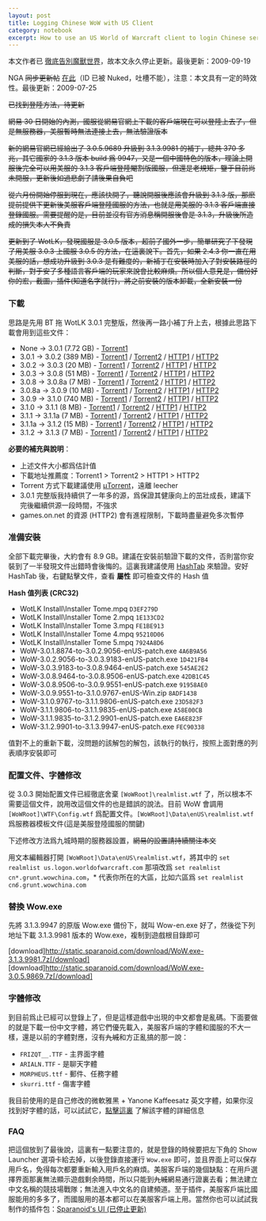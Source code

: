 ```yaml
---
layout: post
title: Logging Chinese WoW with US Client
category: notebook
excerpt: How to use an US World of Warcraft client to login Chinese servers
---
```


<p class="note">本文作者已 <a href="//sparanoid.com/game/make-love-not-warcraft-something-about-me-and-wow/">徹底告別魔獸世界</a>，故本文永久停止更新。最後更新：2009-09-19</p>

<p class="note">NGA <del datetime="2009-07-24T19:58:20+00:00">同步更新帖</del> <a href="http://bbs.ngacn.cc/read.php?tid=1614456">在此</a>（ID 已被 Nuked，吐槽不能），注意：本文具有一定的時效性。最後更新：2009-07-25</p>

<p><del datetime="2009-09-19T02:41:14+00:00">已找到登陸方法，待更新</del></p>

<p><del datetime="2009-08-08T03:56:28+00:00">網易 30 日開始的內測，國服從網易官網上下載的客戶端現在可以登陸上去了，但是無服務器，美服暫時無法連接上去，無法驗證版本</del></p>

<p><del datetime="2009-07-25T14:25:59+00:00">新的網易官網已經給出了 3.0.5.9689 升級到 3.1.3.9981 的補丁，總共 370 多兆，其它國家的 3.1.3 版本 build 爲 9947，又是一個中國特色的版本，理論上開服後完全可以用美服的 3.1.3 客戶端登陸閹割版國服，但還是老規矩，鑒于目前尚未開服，更新後如過悲劇了請後果自負吧</del></p>

<p><del datetime="2009-07-24T19:48:10+00:00">從六月份開始停服到現在，應該快開了，聽說開服後應該會升級到 3.1.3 版，那麽提前提供下更新後美服客戶端登陸國服的方法，也就是用美服的 3.1.3 客戶端直接登錄國服。需要提醒的是，目前並沒有官方消息稱開服後會是 3.1.3，升級後所造成的損失本人不負責</del></p>

<p><del datetime="2009-07-10T17:20:25+00:00">更新到了 WotLK，發現國服是 3.0.5 版本，超前了國外一步，簡單研究了下發現了用美服 3.0.3 上國服 3.0.5 的方法，在這裏說下。首先，如果 2.4.3 你一直在用美服的話，想成功升級到 3.0.3 是有難度的，新補丁在安裝時加入了對安裝路徑的判斷，對于安了多種語言客戶端的玩家來說會比較麻煩。所以個人意見是，備份好你的宏，截圖，插件(知道名字就行)，將之前安裝的版本卸載，全新安裝一份</del></p>

<h3>下載</h3>
<p>思路是先用 BT 拖 WotLK 3.0.1 完整版，然後再一路小補丁升上去，根據此思路下載會用到這些文件：</p>

<ul>
<li>None → 3.0.1  (7.72 GB) - <a href="http://static.sparanoid.com/download/wow-torrent/WoW-3.0.1-enUS-dvd.torrent">Torrent1</a></li>
<li>3.0.1 → 3.0.2  (389 MB) - <a href="http://a.wirebrain.de/wow/torrent/WoW-3.0.1-to-3.0.2-enUS-Win-Update-downloader.torrent">Torrent1</a> / <a href="http://static.sparanoid.com/download/wow-torrent/WoW-3.0.1-to-3.0.2-enUS-Win-Update-downloader.torrent">Torrent2</a> / <a href="http://a.wirebrain.de/wow/patches/3.0.2/WoW-3.0.1.8874-to-3.0.2.9056-enUS-patch.exe">HTTP1</a> / <a href="http://games.on.net/file/21421/World_of_Warcraft_v3.0.1_to_v3.0.2_USAus_Patch">HTTP2</a></li>
<li>3.0.2 → 3.0.3  (20 MB) - <a href="http://a.wirebrain.de/wow/torrent/WoW-3.0.2.9056-to-3.0.3.9183-enUS-patch.torrent">Torrent1</a> / <a href="http://static.sparanoid.com/download/wow-torrent/WoW-3.0.2.9056-to-3.0.3.9183-enUS-patch.torrent">Torrent2</a> / <a href="http://a.wirebrain.de/wow/patches/3.0.3/WoW-3.0.2.9056-to-3.0.3.9183-enUS-patch.exe">HTTP1</a> / <a href="http://games.on.net/file/21996/World_of_Warcraft_v3.0.2_to_v3.0.3_USAus_Patch">HTTP2</a></li>
<li>3.0.3 → 3.0.8  (51 MB) - <a href="http://a.wirebrain.de/wow/torrent/WoW-3.0.3.9183-to-3.0.8.9464-enUS-patch.torrent">Torrent1</a> / <a href="http://static.sparanoid.com/download/wow-torrent/WoW-3.0.3.9183-to-3.0.8.9464-enUS-patch.torrent">Torrent2</a> / <a href="http://a.wirebrain.de/wow/patches/3.0.8/WoW-3.0.3.9183-to-3.0.8.9464-enUS-patch.exe">HTTP1</a> / <a href="http://games.on.net/file/23610/World_of_Warcraft_3.0.3_to_3.0.8_USAus_Upgrade_Patch">HTTP2</a></li>
<li>3.0.8 → 3.0.8a  (7 MB) - <a href="http://a.wirebrain.de/wow/torrent/WoW-3.0.8.9464-to-3.0.8.9506-enUS-patch.torrent">Torrent1</a> / <a href="http://static.sparanoid.com/download/wow-torrent/WoW-3.0.8.9464-to-3.0.8.9506-enUS-patch.torrent">Torrent2</a> / <a href="http://a.wirebrain.de/wow/patches/3.0.8/WoW-3.0.8.9464-to-3.0.8.9506-enUS-patch.exe">HTTP1</a> / <a href="http://games.on.net/file/23835/World_of_Warcraft_3.0.8_to_3.0.8a_USAus_Upgrade_Patch">HTTP2</a></li>
<li>3.0.8a → 3.0.9  (10 MB) - <a href="http://a.wirebrain.de/wow/torrent/WoW-3.0.8.9506-to-3.0.9.9551-enUS-patch.torrent">Torrent1</a> / <a href="http://static.sparanoid.com/download/wow-torrent/WoW-3.0.8.9506-to-3.0.9.9551-enUS-patch.torrent">Torrent2</a> / <a href="http://a.wirebrain.de/wow/patches/3.0.9/WoW-3.0.8.9506-to-3.0.9.9551-enUS-patch.exe">HTTP1</a> / <a href="http://games.on.net/file/24057/World_of_Warcraft_3.0.8a_to_3.0.9_USAus_Upgrade_Patch">HTTP2</a></li>
<li>3.0.9 → 3.1.0  (740 MB) - <a href="http://a.wirebrain.de/wow/torrent/WoW-3.0.9.9551-to-3.1.0.9767-enUS-downloader.torrent">Torrent1</a> / <a href="http://static.sparanoid.com/download/wow-torrent/WoW-3.0.9.9551-to-3.1.0.9767-enUS-downloader.torrent">Torrent2</a> / <a href="http://a.wirebrain.de/wow/patches/3.1.0/WoW-3.0.9.9551-to-3.1.0.9767-enUS-Win.zip">HTTP1</a> / <a href="http://games.on.net/file/25794/World_of_Warcraft_US_3.0.9__3.1.0_USAUS_Patch">HTTP2</a></li>
<li>3.1.0 → 3.1.1  (8 MB) - <a href="http://a.wirebrain.de/wow/torrent/WoW-3.1.0.9767-to-3.1.1.9806-enUS-patch.torrent">Torrent1</a> / <a href="http://static.sparanoid.com/download/wow-torrent/WoW-3.1.0.9767-to-3.1.1.9806-enUS-patch.torrent">Torrent2</a> / <a href="http://a.wirebrain.de/wow/patches/3.1.1/WoW-3.1.0.9767-to-3.1.1.9806-enUS-patch.exe">HTTP1</a> / <a href="http://games.on.net/file/25955/World_of_Warcraft_3.1.0__3.1.1_USAUS_Patch">HTTP2</a></li>
<li>3.1.1 → 3.1.1a  (7 MB) - <a href="http://a.wirebrain.de/wow/torrent/WoW-3.1.1.9806-to-3.1.1.9835-enUS-patch.torrent">Torrent1</a> / <a href="http://static.sparanoid.com/download/wow-torrent/WoW-3.1.1.9806-to-3.1.1.9835-enUS-patch.torrent">Torrent2</a> / <a href="http://a.wirebrain.de/wow/patches/3.1.1/WoW-3.1.1.9806-to-3.1.1.9835-enUS-patch.exe">HTTP1</a> / <a href="http://games.on.net/file/26090/World_of_Warcraft_USAUS_v3.1.1__v3.1.1a_Patch">HTTP2</a></li>
<li>3.1.1a → 3.1.2  (15 MB) - <a href="http://a.wirebrain.de/wow/torrent/WoW-3.1.1.9835-to-3.1.2.9901-enUS-patch.torrent">Torrent1</a> / <a href="http://static.sparanoid.com/download/wow-torrent/WoW-3.1.1.9835-to-3.1.2.9901-enUS-patch.torrent">Torrent2</a> / <a href="http://a.wirebrain.de/wow/patches/3.1.2/WoW-3.1.1.9835-to-3.1.2.9901-enUS-patch.exe">HTTP1</a> / <a href="http://games.on.net/file/26626/World_of_Warcraft_USAus_v3.1.1a__v3.1.2_Patch">HTTP2</a></li>
<li>3.1.2 → 3.1.3  (7 MB) - <a href="http://a.wirebrain.de/wow/torrent/WoW-3.1.2.9901-to-3.1.3.9947-enUS-patch.torrent">Torrent1</a> / <a href="http://static.sparanoid.com/download/wow-torrent/WoW-3.1.2.9901-to-3.1.3.9947-enUS-patch.torrent">Torrent2</a> / <a href="http://a.wirebrain.de/wow/patches/3.1.3/WoW-3.1.2.9901-to-3.1.3.9947-enUS-patch.exe">HTTP1</a> / <a href="http://games.on.net/file/26999/World_of_Warcraft_USAus_v3.1.2__v3.1.3_Patch">HTTP2</a></li>
</ul>

<p><strong>必要的補充與說明</strong>：</p>
<ul>
<li>上述文件大小都爲估計值</li>
<li>下載地址推薦度：Torrent1 > Torrent2 > HTTP1 > HTTP2</li>
<li>Torrent 方式下載建議使用 <a href="http://www.utorrent.com/">&micro;Torrent</a>，遠離 leecher</li>
<li>3.0.1 完整版我持續供了一年多的源，爲保證其健康向上的茁壯成長，建議下完後繼續供源一段時間，不強求</li>
<li>games.on.net 的資源 (HTTP2) 會有進程限制，下載時盡量避免多次暫停</li>
</ul>

<h3>准備安裝</h3>
<p>全部下載完畢後，大約會有 8.9 GB。建議在安裝前驗證下載的文件，否則當你安裝到了一半發現文件出錯時會後悔的。這裏我建議使用 <a href="http://www.beeblebrox.org/hashtab/">HashTab</a> 來驗證。安好 HashTab 後，右鍵點擊文件，查看 <strong>屬性</strong> 即可檢查文件的 Hash 值</p>

<p><strong>Hash 值列表 (CRC32)</strong></p>
<ul>
<li>WotLK Install\Installer Tome.mpq <code>D3EF279D</code></li>
<li>WotLK Install\Installer Tome 2.mpq <code>1E133CD2</code></li>
<li>WotLK Install\Installer Tome 3.mpq <code>FE1BE913</code></li>
<li>WotLK Install\Installer Tome 4.mpq <code>95210D06</code></li>
<li>WotLK Install\Installer Tome 5.mpq <code>7924A8D6</code></li>
<li>WoW-3.0.1.8874-to-3.0.2.9056-enUS-patch.exe <code>4A6B9A56</code></li>
<li>WoW-3.0.2.9056-to-3.0.3.9183-enUS-patch.exe <code>1D421FB4</code></li>
<li>WoW-3.0.3.9183-to-3.0.8.9464-enUS-patch.exe <code>545AE2E2</code></li>
<li>WoW-3.0.8.9464-to-3.0.8.9506-enUS-patch.exe <code>42DB1C45</code></li>
<li>WoW-3.0.8.9506-to-3.0.9.9551-enUS-patch.exe <code>91958AE0</code></li>
<li>WoW-3.0.9.9551-to-3.1.0.9767-enUS-Win.zip <code>8ADF1438</code></li>
<li>WoW-3.1.0.9767-to-3.1.1.9806-enUS-patch.exe <code>23D582F3</code></li>
<li>WoW-3.1.1.9806-to-3.1.1.9835-enUS-patch.exe <code>A58E00CB</code></li>
<li>WoW-3.1.1.9835-to-3.1.2.9901-enUS-patch.exe <code>EA6E823F</code></li>
<li>WoW-3.1.2.9901-to-3.1.3.9947-enUS-patch.exe <code>FEC90338</code></li>
</ul>

<p>值對不上的重新下載，沒問題的該解包的解包，該執行的執行，按照上面對應的列表順序安裝即可</p>

<h3>配置文件、字體修改</h3>
<p>從 3.0.3 開始配置文件已經徹底舍棄 <code>[WoWRoot]\realmlist.wtf</code> 了，所以根本不需要這個文件，說用改這個文件的也是錯誤的說法。目前 WoW 會調用 <code>[WoWRoot]\WTF\Config.wtf</code> 爲配置文件。<code>[WoWRoot]\Data\enUS\realmlist.wtf</code> 爲服務器模板文件(這是美服登陸國服的關鍵)</p>

<p class="note">下述修改方法爲九城時期的服務器設置，<del datetime="2010-08-09T19:32:51+00:00">網易的設置請持續關注本文</del></p>

<p>用文本編輯器打開 <code>[WoWRoot]\Data\enUS\realmlist.wtf</code>，將其中的 <code>set realmlist us.logon.worldofwarcraft.com</code> 那項改爲 <code>set realmlist cn*.grunt.wowchina.com</code>，* 代表你所在的大區，比如六區爲 <code>set realmlist cn<em>6</em>.grunt.wowchina.com</code></p>

<h3>替換 Wow.exe</h3>
<p>先將 3.1.3.9947 的原版 Wow.exe 備份下，就叫 Wow-en.exe 好了，然後從下列地址下載 3.1.3.9981 版本的 Wow.exe，複制到遊戲根目錄即可</p>

[download]http://static.sparanoid.com/download/WoW.exe-3.1.3.9981.7z[/download]
[download]http://static.sparanoid.com/download/WoW.exe-3.0.5.9869.7z[/download]

<h3>字體修改</h3>
<p>到目前爲止已經可以登錄上了，但是這樣遊戲中出現的中文都會是亂碼。下面要做的就是下載一份中文字體，將它們優先載入，美服客戶端的字體和國服的不大一樣，還是以前的字體對應，沒有<del datetime="2009-07-10T17:38:41+00:00">九城</del>和方正亂搞的那一說：</p>

<ul>
<li><code>FRIZQT__.TTF</code> - 主界面字體</li>
<li><code>ARIALN.TTF</code> - 是聊天字體</li>
<li><code>MORPHEUS.ttf</code> - 郵件、任務字體</li>
<li><code>skurri.ttf</code> - 傷害字體</li>
</ul>

<p>我目前使用的是自己修改的微軟雅黑 + Yanone Kaffeesatz 英文字體，如果你沒找到好字體的話，可以試試它，<a href="//@base_url/project/msyhwow/">點擊這裏</a> 了解該字體的詳細信息</p>

<h3>FAQ</h3>
<p>把這個放到了最後說，這裏有一點要注意的，就是登錄的時候要把左下角的 Show Launcher 選項卡給去掉，以後登錄直接運行 <code>Wow.exe</code> 即可，並且界面上可以保存用戶名，免得每次都要重新輸入用戶名的麻煩。美服客戶端的幾個缺點：在用戶選擇界面那裏無法顯示遊戲剩余時間，所以只能到<del datetime="2009-07-10T17:18:52+00:00">九城</del>網易通行證裏去看；無法建立中文名稱的競技場戰隊；無法進入中文名的自建頻道。至于插件，美服客戶端比國服能用的多多了，而國服用的基本都可以在美服客戶端上用。當然你也可以試試我制作的插件包：<a href="http://code.google.com/p/sparanoid/">Sparanoid's UI (已停止更新)</a></p>
